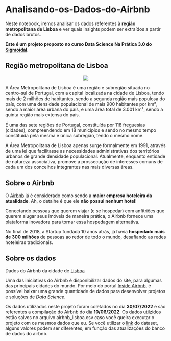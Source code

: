 # Analisando-os-Dados-do-Airbnb
Neste notebook, iremos analisar os dados referentes à **região metropolitana de Lisboa** e ver quais insights podem ser extraídos a partir de dados brutos.

**Este é um projeto proposto no curso Data Science Na Prática 3.0 do [Sigmoidal](https://sigmoidal.ai/).**

## Região metropolitana de Lisboa

<p align="center">
<img src="https://viagemeturismo.abril.com.br/wp-content/uploads/2017/01/belem-tower-2809818_1920.jpg?quality=70&strip=info&resize=680,453" />
</p>

A Área Metropolitana de Lisboa é uma região e subregião situada no centro-sul de Portugal, com a capital localizada na cidade de Lisboa, tendo mais de 2 milhões de habitantes, sendo a segunda região mais populosa do país, com uma densidade populacional de mais 900 habitantes por km², sendo a maior área urbana do país, e uma área total de 3.001 km², sendo a quinta região mais extensa do país.

É uma das sete regiões de Portugal, constituída por 118 freguesias (cidades), compreendendo em 18 municípios e sendo no mesmo tempo constituída pela mesma e única subregião, tendo o mesmo nome.

A Área Metropolitana de Lisboa apenas surge formalmente em 1991, através de uma lei que facilitasse as necessidades administrativas dos territórios urbanos de grande densidade populacional. Atualmente, enquanto entidade de natureza associativa, promove a prossecução de interesses comuns de cada um dos concelhos integrantes nas mais diversas áreas.

## Sobre o Airbnb
O [Airbnb](https://www.airbnb.com.br/) já é considerado como sendo a **maior empresa hoteleira da atualidade**. Ah, o detalhe é que ele **não possui nenhum hotel**!

Conectando pessoas que querem viajar (e se hospedar) com anfitriões que querem alugar seus imóveis de maneira prática, o Airbnb fornece uma plataforma inovadora para tornar essa hospedagem alternativa.

No final de 2018, a Startup fundada 10 anos atrás, já havia **hospedado mais de 300 milhões** de pessoas ao redor de todo o mundo, desafiando as redes hoteleiras tradicionais.

## Sobre os dados
Dados do Airbnb da cidade de [Lisboa](http://insideairbnb.com/lisbon/)

Uma das iniciativas do Airbnb é disponibilizar dados do site, para algumas das principais cidades do mundo. Por meio do portal [Inside Airbnb](http://insideairbnb.com/get-the-data.html), é possível baixar uma grande quantidade de dados para desenvolver projetos e soluções de *Data Science*.

Os dados utilizados neste projeto foram coletados no dia **30/07/2022** e são referentes a compilação do Airbnb do dia **10/06/2022**. Os dados utilzidos estão salvos no arquivo airbnb_lisboa.csv caso você queira executar o projeto com os mesmos dados que eu. Se você utilizar o [link](http://data.insideairbnb.com/portugal/lisbon/lisbon/2022-06-10/visualisations/listings.csv) do dataset, alguns valores podem ser diferentes, em função das atualizações do banco de dados do airbnb.
